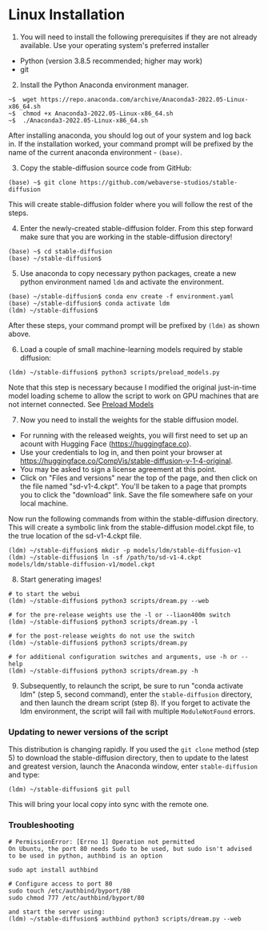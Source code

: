 # **Linux Installation**

1. You will need to install the following prerequisites if they are not already available. Use your operating system's preferred installer

- Python (version 3.8.5 recommended; higher may work)
- git

2. Install the Python Anaconda environment manager.

```
~$  wget https://repo.anaconda.com/archive/Anaconda3-2022.05-Linux-x86_64.sh
~$  chmod +x Anaconda3-2022.05-Linux-x86_64.sh
~$  ./Anaconda3-2022.05-Linux-x86_64.sh
```

After installing anaconda, you should log out of your system and log back in. If the installation
worked, your command prompt will be prefixed by the name of the current anaconda environment - `(base)`.

3. Copy the stable-diffusion source code from GitHub:

```
(base) ~$ git clone https://github.com/webaverse-studios/stable-diffusion
```

This will create stable-diffusion folder where you will follow the rest of the steps.

4. Enter the newly-created stable-diffusion folder. From this step forward make sure that you are working in the stable-diffusion directory!

```
(base) ~$ cd stable-diffusion
(base) ~/stable-diffusion$
```

5. Use anaconda to copy necessary python packages, create a new python environment named `ldm` and activate the environment.

```
(base) ~/stable-diffusion$ conda env create -f environment.yaml
(base) ~/stable-diffusion$ conda activate ldm
(ldm) ~/stable-diffusion$
```

After these steps, your command prompt will be prefixed by `(ldm)` as shown above.

6. Load a couple of small machine-learning models required by stable diffusion:

```
(ldm) ~/stable-diffusion$ python3 scripts/preload_models.py
```

Note that this step is necessary because I modified the original just-in-time model loading scheme to allow the script to work on GPU machines that are not internet connected. See [Preload Models](../features/OTHER.md#preload-models)

7. Now you need to install the weights for the stable diffusion model.

- For running with the released weights, you will first need to set up an acount with Hugging Face (https://huggingface.co).
- Use your credentials to log in, and then point your browser at https://huggingface.co/CompVis/stable-diffusion-v-1-4-original.
- You may be asked to sign a license agreement at this point.
- Click on "Files and versions" near the top of the page, and then click on the file named "sd-v1-4.ckpt". You'll be taken to a page that prompts you to click the "download" link. Save the file somewhere safe on your local machine.

Now run the following commands from within the stable-diffusion directory. This will create a symbolic link from the stable-diffusion model.ckpt file, to the true location of the sd-v1-4.ckpt file.

```
(ldm) ~/stable-diffusion$ mkdir -p models/ldm/stable-diffusion-v1
(ldm) ~/stable-diffusion$ ln -sf /path/to/sd-v1-4.ckpt models/ldm/stable-diffusion-v1/model.ckpt
```

8. Start generating images!

```
# to start the webui
(ldm) ~/stable-diffusion$ python3 scripts/dream.py --web

# for the pre-release weights use the -l or --liaon400m switch
(ldm) ~/stable-diffusion$ python3 scripts/dream.py -l

# for the post-release weights do not use the switch
(ldm) ~/stable-diffusion$ python3 scripts/dream.py

# for additional configuration switches and arguments, use -h or --help
(ldm) ~/stable-diffusion$ python3 scripts/dream.py -h
```

9. Subsequently, to relaunch the script, be sure to run "conda activate ldm" (step 5, second command), enter the `stable-diffusion` directory, and then launch the dream script (step 8). If you forget to activate the ldm environment, the script will fail with multiple `ModuleNotFound` errors.

### Updating to newer versions of the script

This distribution is changing rapidly. If you used the `git clone` method (step 5) to download the stable-diffusion directory, then to update to the latest and greatest version, launch the Anaconda window, enter `stable-diffusion` and type:

```
(ldm) ~/stable-diffusion$ git pull
```

This will bring your local copy into sync with the remote one.

### Troubleshooting
 
```
# PermissionError: [Errno 1] Operation not permitted
On Ubuntu, the port 80 needs Sudo to be used, but sudo isn't advised to be used in python, authbind is an option

sudo apt install authbind

# Configure access to port 80
sudo touch /etc/authbind/byport/80
sudo chmod 777 /etc/authbind/byport/80

and start the server using:
(ldm) ~/stable-diffusion$ authbind python3 scripts/dream.py --web
```
